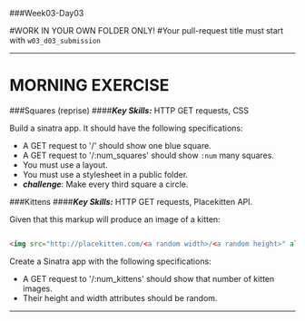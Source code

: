 ###Week03-Day03

#WORK IN YOUR OWN FOLDER ONLY!
#Your pull-request title must start with `w03_d03_submission`

---
# MORNING EXERCISE

###Squares (reprise)
####***Key Skills:*** HTTP GET requests, CSS

Build a sinatra app. It should have the following specifications:

* A GET request to '/' should show one blue square.
* A GET request to '/:num_squares' should show `:num` many squares.
* You must use a layout.
* You must use a stylesheet in a public folder.
* ***challenge***: Make every third square a circle.



###Kittens
####***Key Skills:*** HTTP GET requests, Placekitten API.

Given that this markup will produce an image of a kitten:

```html	

<img src="http://placekitten.com/<a random width>/<a random height>" alt="">

```


Create a Sinatra app with the following specifications:

- A GET request to '/:num_kittens' should show that number of kitten images.
- Their height and width attributes should be random.

---







